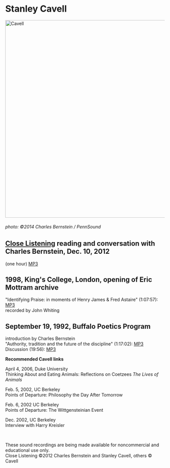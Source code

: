 Stanley Cavell
==============

<img src="images/portraits/Cavelll-Stanley_SML_Ch-Bernstein_04-09-14-crop*.jpg" alt="Cavell" width="720" height="624" />  

###### photo: ©2014 Charles Bernstein / PennSound

[Close Listening](Close-Listening.php) reading and conversation with Charles Bernstein, Dec. 10, 2012
-----------------------------------------------------------------------------------------------------

(one hour) [MP3](https://media.sas.upenn.edu/pennsound/authors/Cavell/Cavell-Stanley_Close-Listening_12-10-12.mp3)[]()  
  

1998, King's College, London, opening of Eric Mottram archive
-------------------------------------------------------------

"Identifying Praise: in moments of Henry James & Fred Astaire" (1:07:57): [MP3](https://media.sas.upenn.edu/pennsound/authors/Cavell/Cavell-Stanley_Identifying-Praise_1998.mp3)[]()  
recorded by John Whiting  
  

September 19, 1992, Buffalo Poetics Program
-------------------------------------------

introduction by Charles Bernstein  
"Authority, tradition and the future of the discipline" (1:17:02):
[MP3](https://media.sas.upenn.edu/pennsound/authors/Cavell/Cavell-Stanley_01_lecture_Buffalo_9-16-92.mp3)  
Discussion (19:56):
[MP3](https://media.sas.upenn.edu/pennsound/authors/Cavell/Cavell-Stanley_02_discussion_Buffalo_9-16-92.mp3)  
  
**Recommended Cavell links**

April 4, 2006, Duke University  
Thinking About and Eating Animals: Reflections on Coetzees *The Lives of Animals*  

Feb. 5, 2002, UC Berkeley  
Points of Departure: Philosophy the Day After Tomorrow  

Feb. 6, 2002 UC Berkeley  
Points of Departure: The Wittgensteinian Event  

Dec. 2002, UC Berkeley  
Interview with Harry Kreisler  
  

  

 

These sound recordings are being made available for noncommercial and educational use only.  
Close Listening ©2012 Charles Bernstein and Stanley Cavell, others © Cavell
